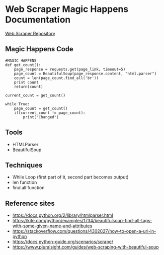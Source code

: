 # Web Scraper Magic Happens Documentation
[Web Scraper Repository](https://github.com/wulfshadow/2020-Group-Web-Scraper)
## Magic Happens Code
```
#MAGIC HAPPENS
def get_count():
    page_response = requests.get(page_link, timeout=5)
    page_count = BeautifulSoup(page_response.content, "html.parser")
    count = len(page_count.find_all('br'))
    print count
    return(count)

current_count = get_count()

while True:
    page_count = get_count()
    if(current_count != page_count):
        print("Changed")
```        
## Tools 
- HTMLParser
- BeautifulSoup

## Techniques
- While Loop (first part of it, second part becomes output)
- len function
- find.all function

## Reference sites
- https://docs.python.org/2/library/htmlparser.html
- https://kite.com/python/examples/1734/beautifulsoup-find-all-tags-with-some-given-name-and-attributes
- https://stackoverflow.com/questions/4302027/how-to-open-a-url-in-python
- https://docs.python-guide.org/scenarios/scrape/
- https://www.pluralsight.com/guides/web-scraping-with-beautiful-soup
